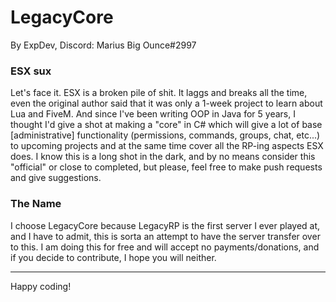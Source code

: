 # LegacyCore
By ExpDev, Discord: Marius Big Ounce#2997

### ESX sux
Let's face it. ESX is a broken pile of shit. It laggs and breaks all the time, even the original author said that it was only a 1-week project to learn about Lua and FiveM. And since I've been writing
OOP in Java for 5 years, I thought I'd give a shot at making a "core" in C# which will give a lot of base [administrative] functionality (permissions, commands, groups, chat, etc...) to upcoming projects and 
at the same time cover all the RP-ing aspects ESX does. I know this is a long shot in the dark, and by no means consider this "official" or close to completed, but please, feel free to make push requests
and give suggestions.

### The Name
I choose LegacyCore because LegacyRP is the first server I ever played at, and I have to admit, this is sorta an attempt to have the server transfer over to this. I am doing this for free and will accept
no payments/donations, and if you decide to contribute, I hope you will neither.

---
Happy coding!

